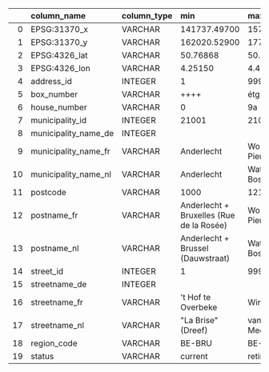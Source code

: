 
|     | column_name          | column_type | min                                      | max                   | approx_unique | avg | std | q25 | q50 | q75 |  count | null_percentage |
| --: | :------------------- | :---------- | :--------------------------------------- | :-------------------- | ------------: | :-- | :-- | :-- | :-- | :-- | -----: | --------------: |
|   0 | EPSG:31370_x         | VARCHAR     | 141737.49700                             | 157878.44900          |        280255 |     |     |     |     |     | 841627 |               0 |
|   1 | EPSG:31370_y         | VARCHAR     | 162020.52900                             | 177899.10000          |        281468 |     |     |     |     |     | 841627 |               0 |
|   2 | EPSG:4326_lat        | VARCHAR     | 50.76868                                 | 50.91141              |         12963 |     |     |     |     |     | 841627 |               0 |
|   3 | EPSG:4326_lon        | VARCHAR     | 4.25150                                  | 4.48049               |         19787 |     |     |     |     |     | 841627 |               0 |
|   4 | address_id           | INTEGER     | 1                                        | 999999                |        839157 |     |     |     |     |     | 841627 |               0 |
|   5 | box_number           | VARCHAR     | ++++                                     | étg                   |         22619 |     |     |     |     |     | 841627 |           26.93 |
|   6 | house_number         | VARCHAR     | 0                                        | 9a                    |          3941 |     |     |     |     |     | 841627 |               0 |
|   7 | municipality_id      | INTEGER     | 21001                                    | 21019                 |            19 |     |     |     |     |     | 841627 |               0 |
|   8 | municipality_name_de | INTEGER     |                                          |                       |             0 |     |     |     |     |     | 841627 |             100 |
|   9 | municipality_name_fr | VARCHAR     | Anderlecht                               | Woluwe-Saint-Pierre   |            19 |     |     |     |     |     | 841627 |               0 |
|  10 | municipality_name_nl | VARCHAR     | Anderlecht                               | Watermaal-Bosvoorde   |            19 |     |     |     |     |     | 841627 |               0 |
|  11 | postcode             | VARCHAR     | 1000                                     | 1210                  |            32 |     |     |     |     |     | 841627 |               0 |
|  12 | postname_fr          | VARCHAR     | Anderlecht + Bruxelles (Rue de la Rosée) | Woluwe-Saint-Pierre   |            32 |     |     |     |     |     | 841627 |               0 |
|  13 | postname_nl          | VARCHAR     | Anderlecht + Brussel (Dauwstraat)        | Watermaal-Bosvoorde   |            32 |     |     |     |     |     | 841627 |               0 |
|  14 | street_id            | INTEGER     | 1                                        | 999                   |          5074 |     |     |     |     |     | 841627 |               0 |
|  15 | streetname_de        | INTEGER     |                                          |                       |             0 |     |     |     |     |     | 841627 |             100 |
|  16 | streetname_fr        | VARCHAR     | 't Hof te Overbeke                       | Windmolenberg         |          4681 |     |     |     |     |     | 841627 |               0 |
|  17 | streetname_nl        | VARCHAR     | "La Brise"(Dreef)                        | van der Meerschenlaan |          4798 |     |     |     |     |     | 841627 |               0 |
|  18 | region_code          | VARCHAR     | BE-BRU                                   | BE-BRU                |             1 |     |     |     |     |     | 841627 |               0 |
|  19 | status               | VARCHAR     | current                                  | retired               |             2 |     |     |     |     |     | 841627 |               0 |

